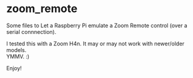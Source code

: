 zoom_remote
===========
Some files to Let a Raspberry Pi emulate a Zoom Remote control (over a serial connnection).

I tested this with a Zoom H4n.  It may or may not work with newer/older models.  
YMMV. :)

Enjoy!


